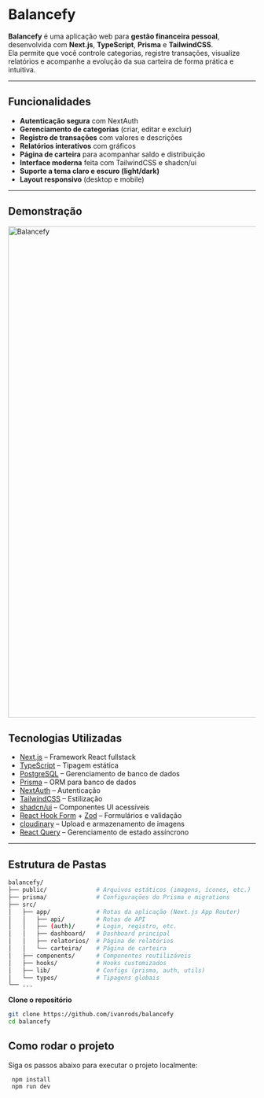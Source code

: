 # Balancefy

**Balancefy** é uma aplicação web para **gestão financeira pessoal**, desenvolvida com **Next.js**, **TypeScript**, **Prisma** e **TailwindCSS**.  
Ela permite que você controle categorias, registre transações, visualize relatórios e acompanhe a evolução da sua carteira de forma prática e intuitiva.

---

## Funcionalidades

- **Autenticação segura** com NextAuth
- **Gerenciamento de categorias** (criar, editar e excluir)
- **Registro de transações** com valores e descrições
- **Relatórios interativos** com gráficos
- **Página de carteira** para acompanhar saldo e distribuição
- **Interface moderna** feita com TailwindCSS e shadcn/ui
- **Suporte a tema claro e escuro (light/dark)**
- **Layout responsivo** (desktop e mobile)

---

## Demonstração

<img width="1906" height="1000" alt="Balancefy" src="https://github.com/user-attachments/assets/7ff86599-e63b-4e5d-af81-a61867e01040" />

## Tecnologias Utilizadas

- [Next.js](https://nextjs.org/) – Framework React fullstack
- [TypeScript](https://www.typescriptlang.org/) – Tipagem estática
- [PostgreSQL](https://www.postgresql.org/) – Gerenciamento de banco de dados
- [Prisma](https://www.prisma.io/) – ORM para banco de dados
- [NextAuth](https://next-auth.js.org/) – Autenticação
- [TailwindCSS](https://tailwindcss.com/) – Estilização
- [shadcn/ui](https://ui.shadcn.com/) – Componentes UI acessíveis
- [React Hook Form](https://react-hook-form.com/) + [Zod](https://zod.dev/) – Formulários e validação
- [cloudinary](https://cloudinary.com/) – Upload e armazenamento de imagens
- [React Query](https://tanstack.com/query/latest) – Gerenciamento de estado assíncrono

---

## Estrutura de Pastas

```bash
balancefy/
├── public/              # Arquivos estáticos (imagens, ícones, etc.)
├── prisma/              # Configurações do Prisma e migrations
├── src/
│   ├── app/             # Rotas da aplicação (Next.js App Router)
│   │   ├── api/         # Rotas de API
│   │   ├── (auth)/      # Login, registro, etc.
│   │   ├── dashboard/   # Dashboard principal
│   │   ├── relatorios/  # Página de relatórios
│   │   └── carteira/    # Página de carteira
│   ├── components/      # Componentes reutilizáveis
│   ├── hooks/           # Hooks customizados
│   ├── lib/             # Configs (prisma, auth, utils)
│   └── types/           # Tipagens globais
└── ...
```

**Clone o repositório**

```bash
git clone https://github.com/ivanrods/balancefy
cd balancefy
```

## Como rodar o projeto

Siga os passos abaixo para executar o projeto localmente:

```
 npm install
 npm run dev
```
